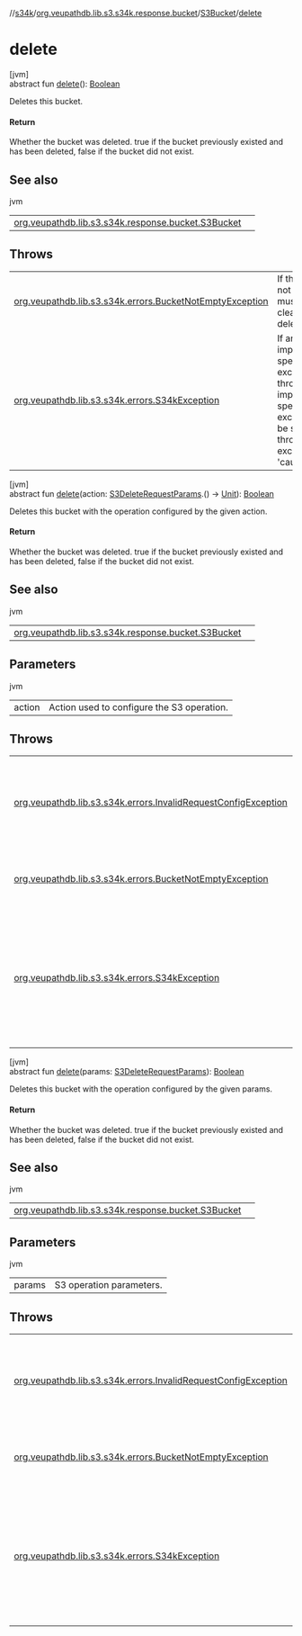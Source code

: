//[s34k](../../../index.md)/[org.veupathdb.lib.s3.s34k.response.bucket](../index.md)/[S3Bucket](index.md)/[delete](delete.md)

# delete

[jvm]\
abstract fun [delete](delete.md)(): [Boolean](https://kotlinlang.org/api/latest/jvm/stdlib/kotlin/-boolean/index.html)

Deletes this bucket.

#### Return

Whether the bucket was deleted.  true if the bucket previously existed and has been deleted, false if the bucket did not exist.

## See also

jvm

| | |
|---|---|
| [org.veupathdb.lib.s3.s34k.response.bucket.S3Bucket](delete-recursive.md) |  |

## Throws

| | |
|---|---|
| [org.veupathdb.lib.s3.s34k.errors.BucketNotEmptyException](../../org.veupathdb.lib.s3.s34k.errors/-bucket-not-empty-exception/index.md) | If this bucket is not empty and must be cleared before deletion. |
| [org.veupathdb.lib.s3.s34k.errors.S34kException](../../org.veupathdb.lib.s3.s34k.errors/-s34k-exception/index.md) | If an implementation specific exception is thrown. The implementation specific exception will be set to the thrown exception's 'cause' value. |

[jvm]\
abstract fun [delete](delete.md)(action: [S3DeleteRequestParams](../../org.veupathdb.lib.s3.s34k.requests/-s3-delete-request-params/index.md).() -&gt; [Unit](https://kotlinlang.org/api/latest/jvm/stdlib/kotlin/-unit/index.html)): [Boolean](https://kotlinlang.org/api/latest/jvm/stdlib/kotlin/-boolean/index.html)

Deletes this bucket with the operation configured by the given action.

#### Return

Whether the bucket was deleted.  true if the bucket previously existed and has been deleted, false if the bucket did not exist.

## See also

jvm

| | |
|---|---|
| [org.veupathdb.lib.s3.s34k.response.bucket.S3Bucket](delete-recursive.md) |  |

## Parameters

jvm

| | |
|---|---|
| action | Action used to configure the S3 operation. |

## Throws

| | |
|---|---|
| [org.veupathdb.lib.s3.s34k.errors.InvalidRequestConfigException](../../org.veupathdb.lib.s3.s34k.errors/-invalid-request-config-exception/index.md) | If the S3 operation parameters are missing required fields or otherwise incorrectly configured. |
| [org.veupathdb.lib.s3.s34k.errors.BucketNotEmptyException](../../org.veupathdb.lib.s3.s34k.errors/-bucket-not-empty-exception/index.md) | If this bucket is not empty and must be cleared before deletion. |
| [org.veupathdb.lib.s3.s34k.errors.S34kException](../../org.veupathdb.lib.s3.s34k.errors/-s34k-exception/index.md) | If an implementation specific exception is thrown. The implementation specific exception will be set to the thrown exception's 'cause' value. |

[jvm]\
abstract fun [delete](delete.md)(params: [S3DeleteRequestParams](../../org.veupathdb.lib.s3.s34k.requests/-s3-delete-request-params/index.md)): [Boolean](https://kotlinlang.org/api/latest/jvm/stdlib/kotlin/-boolean/index.html)

Deletes this bucket with the operation configured by the given params.

#### Return

Whether the bucket was deleted.  true if the bucket previously existed and has been deleted, false if the bucket did not exist.

## See also

jvm

| | |
|---|---|
| [org.veupathdb.lib.s3.s34k.response.bucket.S3Bucket](delete-recursive.md) |  |

## Parameters

jvm

| | |
|---|---|
| params | S3 operation parameters. |

## Throws

| | |
|---|---|
| [org.veupathdb.lib.s3.s34k.errors.InvalidRequestConfigException](../../org.veupathdb.lib.s3.s34k.errors/-invalid-request-config-exception/index.md) | If the S3 operation parameters are missing required fields or otherwise incorrectly configured. |
| [org.veupathdb.lib.s3.s34k.errors.BucketNotEmptyException](../../org.veupathdb.lib.s3.s34k.errors/-bucket-not-empty-exception/index.md) | If this bucket is not empty and must be cleared before deletion. |
| [org.veupathdb.lib.s3.s34k.errors.S34kException](../../org.veupathdb.lib.s3.s34k.errors/-s34k-exception/index.md) | If an implementation specific exception is thrown. The implementation specific exception will be set to the thrown exception's 'cause' value. |
